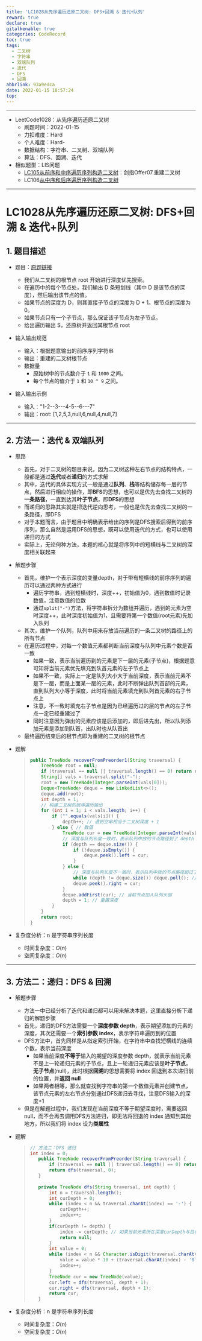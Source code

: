```yaml
---
title: 'LC1028从先序遍历还原二叉树: DFS+回溯 & 迭代+队列'
reward: true
declare: true
gitalkenable: true
categories: CodeRecord
toc: true
tags:
  - 二叉树
  - 字符串
  - 双端队列
  - 迭代
  - DFS
  - 回溯
abbrlink: 93a9edca
date: 2022-01-15 18:57:24
top:
---
```

---

* LeetCode1028：从先序遍历还原二叉树
  * 刷题时间：2022-01-15
  * 力扣难度：Hard
  * 个人难度：Hard-
  * 数据结构：字符串、二叉树、双端队列
  * 算法：DFS、回溯、迭代
* 相似题型：LIS问题
  * [LC105从前序和中序遍历序列构造二叉树](https://leetcode-cn.com/problems/construct-binary-tree-from-preorder-and-inorder-traversal/)：剑指Offer07.重建二叉树
  * LC106[从中序和后序遍历序列构造二叉树](https://leetcode-cn.com/problems/construct-binary-tree-from-inorder-and-postorder-traversal/)


---

<!-- more -->

# LC1028从先序遍历还原二叉树: DFS+回溯 & 迭代+队列

## 1. 题目描述

* 题目：[原题链接](https://leetcode-cn.com/problems/recover-a-tree-from-preorder-traversal/)

  * 我们从二叉树的根节点 root 开始进行深度优先搜索。
  * 在遍历中的每个节点处，我们输出 D 条短划线（其中 D 是该节点的深度），然后输出该节点的值。
  * 如果节点的深度为 D，则其直接子节点的深度为 D + 1。根节点的深度为 0。
  * 如果节点只有一个子节点，那么保证该子节点为左子节点。
  * 给出遍历输出 S，还原树并返回其根节点 root

* 输入输出规范

  * 输入：根据题意输出的前序序列字符串
  * 输出：重建的二叉树根节点
  * 数据量
    * 原始树中的节点数介于 `1` 和 `1000` 之间。
    * 每个节点的值介于 `1` 和 `10 ^ 9` 之间。
  
* 输入输出示例

  * 输入："1-2--3---4-5--6---7"
  * 输出：root: [1,2,5,3,null,6,null,4,null,7]
  

---

## 2. 方法一：迭代 & 双端队列

* 思路

  * 首先，对于二叉树的题目来说，因为二叉树这种左右节点的结构特点，一般都是通过**迭代**或者**递归**的方式求解
  * 其中，迭代的具体实现方式一般是通过**队列**、**栈**等结构储存每一层的节点，然后进行相应的操作，即**BFS**的思想，也可以是优先去查找二叉树的**一条路径**，一直到达其**叶子节点**，即**DFS**的思想
  * 而递归的思路其实就是把迭代逆向思考，一般也是优先去查找二叉树的一条路径，即DFS
  * 对于本题而言，由于题目中明确表示给出的序列是DFS搜索后得到的前序序列，那么自然是运用DFS的思想，既可以使用迭代的方式，也可以使用递归的方式
  * 实际上，无论何种方法，本题的核心就是将序列中的短横线与二叉树的深度相关联起来

* 解题步骤

  * 首先，维护一个表示深度的变量depth，对于带有短横线的前序序列的遍历可以通过两种方式进行
    * 遍历字符串，遇到短横线时，深度++，初始值为0，遇到数值时记录数值，注意数值的位数
    * 通过`split("-")`方法，将字符串拆分为数组并遍历，遇到的元素为空时深度++，此时深度初始值为1，且需要将第一个数值(root元素)先加入队列
  * 其次，维护一个队列，队列中用来存放当前遍历的一条二叉树的路径上的所有节点
  * 在遍历过程中，对每一个数值元素都判断当前深度与队列中元素个数是否一致
    * 如果一致，表示当前遍历到的元素是下一层的元素(子节点)，根据题意可知将当前元素优先填充到队首元素的左子节点上
    * 如果不一致，实际上一定是队列大小大于当前深度，表示当前元素不是下一层，而是上面某一层的元素，此时不断弹出队列首部的元素，直到队列大小等于深度，此时将当前元素填充到队列首元素的右子节点上
    * 注意，不一致时填充右子节点是因为已经遍历过的层的节点的左子节点一定已经重建过了
    * 同时注意因为弹出的元素应该是后添加的，即后进先出，所以队列添加元素是添加到队首，出队时也从队首出
  * 最终遍历结束后的根节点即为重建的二叉树的根节点

* 题解

  > ```java
  > public TreeNode recoverFromPreorder1(String traversal) {
  >     TreeNode root = null;
  >     if (traversal == null || traversal.length() == 0) return root;
  >     String[] vals = traversal.split("-");
  >     root = new TreeNode(Integer.parseInt(vals[0]));
  >     Deque<TreeNode> deque = new LinkedList<>();
  >     deque.add(root);
  >     int depth = 1;
  >     // 构建二叉树的层序遍历输出
  >     for (int i = 1; i < vals.length; i++) {
  >         if ("".equals(vals[i])) {
  >             depth++; // 遇到空串相当于二叉树深度 + 1
  >         } else { // 数值
  >             TreeNode cur = new TreeNode(Integer.parseInt(vals[i]));
  >             // 深度与队列长度一致时，表示队列中放的节点路径到了 depth 深度层，直接连接到左节点
  >             if (depth == deque.size()) {
  >                 if (!deque.isEmpty()) {
  >                     deque.peek().left = cur;
  >                 }
  >             } else {
  >                 // 深度与队列长度不一致时，表示队列中放的节点路径超过了 depth 深度层，取出元素，直到长度相等后在连接到右节点
  >                 while (depth != deque.size()) deque.poll(); // 删除队列中的尾部元素
  >                 deque.peek().right = cur;
  >             }
  >             deque.addFirst(cur); // 当前节点加入队列头部
  >             depth = 1; // 重置深度
  >         }
  >     }
  >     return root;
  > }
  > ```

* 复杂度分析：n 是字符串序列长度
  * 时间复杂度：$O(n)$
  * 空间复杂度：$O(n)$

---

## 3. 方法二：递归：DFS & 回溯

* 解题步骤

  * 方法一中已经分析了迭代和递归都可以用来解决本题，这里直接分析下递归的解题步骤
  * 首先，递归的DFS方法需要一个**深度参数 depth**，表示期望添加的元素的深度，其次还需要一个**索引参数 index**，表示字符串遍历到的位置
  * DFS方法中，首先同样是从指定索引开始，在字符串中查找短横线的连续个数，表示当前深度
    * 如果当前深度**不等于**输入的期望的深度参数 depth，就表示当前元素不是上一轮递归元素的子节点，且上一轮递归元素应该是**叶子节点**，**无子节点**(null)，此时根据**回溯**的思想需要将 index 回退到本次递归前的位置，并**返回 null**
    * 如果两者相等，那么就查找到字符串的第一个数值元素并创建节点，该节点元素的左右节点分别通过DFS递归去寻找，注意DFS输入的深度+1
  * 但是在解题过程中，我们发现在当前深度不等于期望深度时，需要返回 null，而不会再去调用DFS方法递归，即无法将回退的 index 通知到其他地方，所以我们将 index 设为**类属性**
  
* 题解

  > ```java
  > // 方法二：DFS 递归
  > int index = 0;
  >    public TreeNode recoverFromPreorder(String traversal) {
  >        if (traversal == null || traversal.length() == 0) return null;
  >        return dfs(traversal, 0);
  >    }
  >    
  >    private TreeNode dfs(String traversal, int depth) {
  >        int n = traversal.length();
  >        int curDepth = 0;
  >        while (index < n && traversal.charAt(index) == '-') {
  >            curDepth++;
  >            index++;
  >        }
  >        if(curDepth != depth) {
  >            index -= curDepth; // 如果当前元素所在深度curDepth与目标深度不相等，说明前一个节点没有子节点，当前节点是上一层的子节点
  >            return null;
  >        }
  >        int value = 0;
  >        while (index < n && Character.isDigit(traversal.charAt(index))) {
  >            value = value * 10 + (traversal.charAt(index) - '0');
  >            index++;
  >        }
  >        TreeNode cur = new TreeNode(value);
  >        cur.left = dfs(traversal, depth + 1);
  >        cur.right = dfs(traversal, depth + 1);
  >        return cur;
  >    }
  >    ```
  
* 复杂度分析：n 是字符串序列长度
  * 时间复杂度：$O(n)$
  * 空间复杂度：$O(n)$

